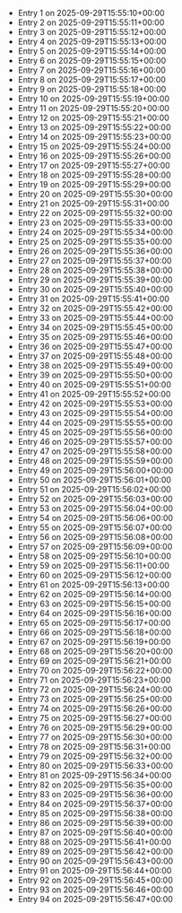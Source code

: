 - Entry 1 on 2025-09-29T15:55:10+00:00
- Entry 2 on 2025-09-29T15:55:11+00:00
- Entry 3 on 2025-09-29T15:55:12+00:00
- Entry 4 on 2025-09-29T15:55:13+00:00
- Entry 5 on 2025-09-29T15:55:14+00:00
- Entry 6 on 2025-09-29T15:55:15+00:00
- Entry 7 on 2025-09-29T15:55:16+00:00
- Entry 8 on 2025-09-29T15:55:17+00:00
- Entry 9 on 2025-09-29T15:55:18+00:00
- Entry 10 on 2025-09-29T15:55:19+00:00
- Entry 11 on 2025-09-29T15:55:20+00:00
- Entry 12 on 2025-09-29T15:55:21+00:00
- Entry 13 on 2025-09-29T15:55:22+00:00
- Entry 14 on 2025-09-29T15:55:23+00:00
- Entry 15 on 2025-09-29T15:55:24+00:00
- Entry 16 on 2025-09-29T15:55:26+00:00
- Entry 17 on 2025-09-29T15:55:27+00:00
- Entry 18 on 2025-09-29T15:55:28+00:00
- Entry 19 on 2025-09-29T15:55:29+00:00
- Entry 20 on 2025-09-29T15:55:30+00:00
- Entry 21 on 2025-09-29T15:55:31+00:00
- Entry 22 on 2025-09-29T15:55:32+00:00
- Entry 23 on 2025-09-29T15:55:33+00:00
- Entry 24 on 2025-09-29T15:55:34+00:00
- Entry 25 on 2025-09-29T15:55:35+00:00
- Entry 26 on 2025-09-29T15:55:36+00:00
- Entry 27 on 2025-09-29T15:55:37+00:00
- Entry 28 on 2025-09-29T15:55:38+00:00
- Entry 29 on 2025-09-29T15:55:39+00:00
- Entry 30 on 2025-09-29T15:55:40+00:00
- Entry 31 on 2025-09-29T15:55:41+00:00
- Entry 32 on 2025-09-29T15:55:42+00:00
- Entry 33 on 2025-09-29T15:55:44+00:00
- Entry 34 on 2025-09-29T15:55:45+00:00
- Entry 35 on 2025-09-29T15:55:46+00:00
- Entry 36 on 2025-09-29T15:55:47+00:00
- Entry 37 on 2025-09-29T15:55:48+00:00
- Entry 38 on 2025-09-29T15:55:49+00:00
- Entry 39 on 2025-09-29T15:55:50+00:00
- Entry 40 on 2025-09-29T15:55:51+00:00
- Entry 41 on 2025-09-29T15:55:52+00:00
- Entry 42 on 2025-09-29T15:55:53+00:00
- Entry 43 on 2025-09-29T15:55:54+00:00
- Entry 44 on 2025-09-29T15:55:55+00:00
- Entry 45 on 2025-09-29T15:55:56+00:00
- Entry 46 on 2025-09-29T15:55:57+00:00
- Entry 47 on 2025-09-29T15:55:58+00:00
- Entry 48 on 2025-09-29T15:55:59+00:00
- Entry 49 on 2025-09-29T15:56:00+00:00
- Entry 50 on 2025-09-29T15:56:01+00:00
- Entry 51 on 2025-09-29T15:56:02+00:00
- Entry 52 on 2025-09-29T15:56:03+00:00
- Entry 53 on 2025-09-29T15:56:04+00:00
- Entry 54 on 2025-09-29T15:56:06+00:00
- Entry 55 on 2025-09-29T15:56:07+00:00
- Entry 56 on 2025-09-29T15:56:08+00:00
- Entry 57 on 2025-09-29T15:56:09+00:00
- Entry 58 on 2025-09-29T15:56:10+00:00
- Entry 59 on 2025-09-29T15:56:11+00:00
- Entry 60 on 2025-09-29T15:56:12+00:00
- Entry 61 on 2025-09-29T15:56:13+00:00
- Entry 62 on 2025-09-29T15:56:14+00:00
- Entry 63 on 2025-09-29T15:56:15+00:00
- Entry 64 on 2025-09-29T15:56:16+00:00
- Entry 65 on 2025-09-29T15:56:17+00:00
- Entry 66 on 2025-09-29T15:56:18+00:00
- Entry 67 on 2025-09-29T15:56:19+00:00
- Entry 68 on 2025-09-29T15:56:20+00:00
- Entry 69 on 2025-09-29T15:56:21+00:00
- Entry 70 on 2025-09-29T15:56:22+00:00
- Entry 71 on 2025-09-29T15:56:23+00:00
- Entry 72 on 2025-09-29T15:56:24+00:00
- Entry 73 on 2025-09-29T15:56:25+00:00
- Entry 74 on 2025-09-29T15:56:26+00:00
- Entry 75 on 2025-09-29T15:56:27+00:00
- Entry 76 on 2025-09-29T15:56:29+00:00
- Entry 77 on 2025-09-29T15:56:30+00:00
- Entry 78 on 2025-09-29T15:56:31+00:00
- Entry 79 on 2025-09-29T15:56:32+00:00
- Entry 80 on 2025-09-29T15:56:33+00:00
- Entry 81 on 2025-09-29T15:56:34+00:00
- Entry 82 on 2025-09-29T15:56:35+00:00
- Entry 83 on 2025-09-29T15:56:36+00:00
- Entry 84 on 2025-09-29T15:56:37+00:00
- Entry 85 on 2025-09-29T15:56:38+00:00
- Entry 86 on 2025-09-29T15:56:39+00:00
- Entry 87 on 2025-09-29T15:56:40+00:00
- Entry 88 on 2025-09-29T15:56:41+00:00
- Entry 89 on 2025-09-29T15:56:42+00:00
- Entry 90 on 2025-09-29T15:56:43+00:00
- Entry 91 on 2025-09-29T15:56:44+00:00
- Entry 92 on 2025-09-29T15:56:45+00:00
- Entry 93 on 2025-09-29T15:56:46+00:00
- Entry 94 on 2025-09-29T15:56:47+00:00
